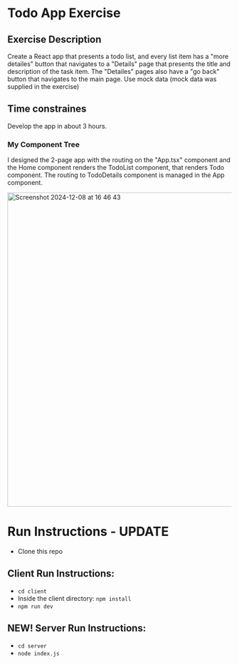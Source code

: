 
# Todo App Exercise
## Exercise Description
Create a React app that presents a todo list, and every list item has a "more detailes" button that navigates to a "Details" page that presents the title and description of the task item.
The "Detailes" pages also have a "go back" button that navigates to the main page.
Use mock data (mock data was supplied in the exercise)

## Time constraines
Develop the app in about 3 hours.

### My Component Tree

I designed the 2-page app with the routing on the "App.tsx" component and the Home component renders the TodoList component, that renders Todo component.
The routing to TodoDetails component is managed in the App component.

<img width="707" alt="Screenshot 2024-12-08 at 16 46 43" src="https://github.com/user-attachments/assets/639cc72f-993d-4d59-886b-0c44b743f808">

# Run Instructions - UPDATE

* Clone this repo

## Client Run Instructions:

* `cd client`
* Inside the client directory: `npm install`
* `npm run dev`

## NEW! Server Run Instructions:

* `cd server`
* `node index.js`